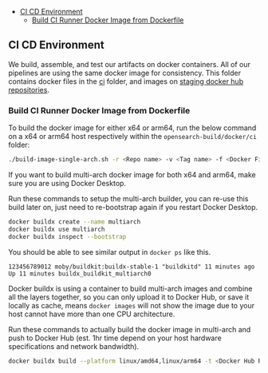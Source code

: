 - [CI CD Environment](#ci-cd-environment)
  - [Build CI Runner Docker Image from Dockerfile](#build-ci-runner-docker-image-from-dockerfile)
  

## CI CD Environment

We build, assemble, and test our artifacts on docker containers. All of our pipelines are using the same docker image for consistency. This folder contains docker files in the [ci](./ci) folder, and images on [staging docker hub repositories](https://hub.docker.com/r/opensearchstaging/ci-runner/).

### Build CI Runner Docker Image from Dockerfile

To build the docker image for either x64 or arm64, run the below command on a x64 or arm64 host respectively within the `opensearch-build/docker/ci` folder:

```bash
./build-image-single-arch.sh -r <Repo name> -v <Tag name> -f <Docker File Path>
```

If you want to build multi-arch docker image for both x64 and arm64, make sure you are using Docker Desktop.

Run these commands to setup the multi-arch builder, you can re-use this build later on, just need to re-bootstrap again if you restart Docker Desktop.

```bash
docker buildx create --name multiarch
docker buildx use multiarch
docker buildx inspect --bootstrap
```

You should be able to see similar output in `docker ps` like this.

```
123456789012 moby/buildkit:buildx-stable-1 "buildkitd" 11 minutes ago Up 11 minutes buildx_buildkit_multiarch0
```

Docker buildx is using a container to build multi-arch images and combine all the layers together, so you can only upload it to Docker Hub, or save it locally as cache, means `docker images` will not show the image due to your host cannot have more than one CPU architecture.

Run these commands to actually build the docker image in multi-arch and push to Docker Hub (est. 1hr time depend on your host hardware specifications and network bandwidth).

```bash
docker buildx build --platform linux/amd64,linux/arm64 -t <Docker Hub RepoName>/<Docker Image Name>:<Tag Name> -f <Docker File Path> --push .
```